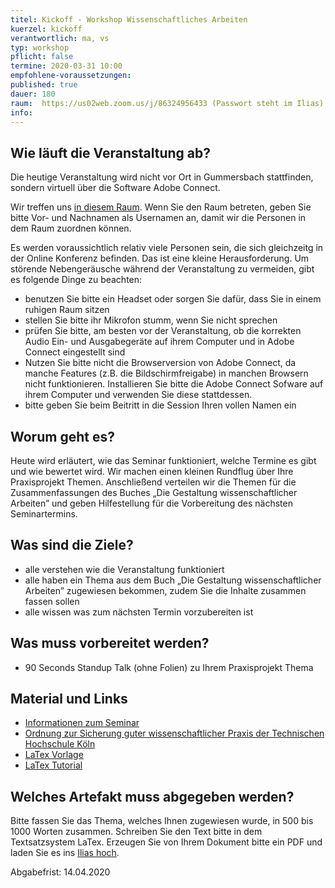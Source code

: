 ```yaml
---
titel: Kickoff - Workshop Wissenschaftliches Arbeiten
kuerzel: kickoff
verantwortlich: ma, vs
typ: workshop
pflicht: false
termine: 2020-03-31 10:00
empfohlene-voraussetzungen: 
published: true
dauer: 180
raum:  https://us02web.zoom.us/j/86324956433 (Passwort steht im Ilias) (wird noch bekannt gegeben)
info: 
---
```


## Wie läuft die Veranstaltung ab?
Die heutige Veranstaltung wird nicht vor Ort in Gummersbach stattfinden, sondern virtuell über die Software Adobe Connect.

Wir treffen uns [in diesem Raum](https://webconf.vc.dfn.de/mi-bachelor-pp-seminar/). Wenn Sie den Raum betreten, geben Sie bitte Vor- und Nachnamen als Usernamen an, damit wir die Personen in dem Raum zuordnen können.

Es werden voraussichtlich relativ viele Personen sein, die sich gleichzeitg in der Online Konferenz befinden. Das ist eine kleine Herausforderung.
Um störende Nebengeräusche während der Veranstaltung zu vermeiden, gibt es folgende Dinge zu beachten:
* benutzen Sie bitte ein Headset oder sorgen Sie dafür, dass Sie in einem ruhigen Raum sitzen
* stellen Sie bitte ihr Mikrofon stumm, wenn Sie nicht sprechen
* prüfen Sie bitte, am besten vor der Veranstaltung, ob die korrekten Audio Ein- und Ausgabegeräte auf ihrem Computer und in Adobe Connect eingestellt sind
* Nutzen Sie bitte nicht die Browserversion von Adobe Connect, da manche Features (z.B. die Bildschirmfreigabe) in manchen Browsern nicht funktionieren. Installieren Sie bitte die Adobe Connect Sofware auf ihrem Computer und verwenden Sie diese stattdessen.
* bitte geben Sie beim Beitritt in die Session Ihren vollen Namen ein

## Worum geht es?
Heute wird erläutert, wie das Seminar funktioniert, welche Termine es gibt und wie bewertet wird. Wir machen einen kleinen Rundflug über Ihre Praxisprojekt Themen. Anschließend verteilen wir die Themen für die Zusammenfassungen des Buches „Die Gestaltung wissenschaftlicher Arbeiten” und geben Hilfestellung für die Vorbereitung des nächsten Seminartermins.

## Was sind die Ziele?
- alle verstehen wie die Veranstaltung funktioniert
- alle haben ein Thema aus dem Buch „Die Gestaltung wissenschaftlicher Arbeiten” zugewiesen bekommen, zudem Sie die Inhalte zusammen fassen sollen
- alle wissen was zum nächsten Termin vorzubereiten ist

## Was muss vorbereitet werden?
* 90 Seconds Standup Talk (ohne Folien) zu Ihrem Praxisprojekt Thema

## Material und Links
* [Informationen zum Seminar](https://ilias.th-koeln.de/goto.php?target=file_1456364_download&client_id=ILIAS_FH_Koeln)
* [Ordnung zur Sicherung guter wissenschaftlicher Praxis der Technischen Hochschule Köln](https://www.th-koeln.de/mam/downloads/deutsch/hochschule/amtlichemitteilungen/endfassung_02_2020.pdf)
* [LaTex Vorlage](https://ilias.th-koeln.de/goto.php?target=file_1355498_download&client_id=ILIAS_FH_Koeln)
* [LaTex Tutorial](https://www.latex-tutorial.com)

## Welches Artefakt muss abgegeben werden?
Bitte fassen Sie das Thema, welches Ihnen zugewiesen wurde, in 500 bis 1000 Worten zusammen. Schreiben Sie den Text bitte in dem Textsatzsystem LaTex. Erzeugen Sie von Ihrem Dokument bitte ein PDF und laden Sie es ins [Ilias hoch](https://ilias.th-koeln.de/ilias.php?baseClass=ilExerciseHandlerGUI&ref_id=1470959&cmd=showOverview).

Abgabefrist: 14.04.2020


